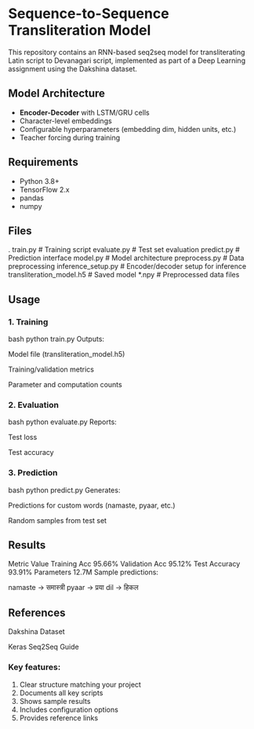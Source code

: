 # Sequence-to-Sequence Transliteration Model

This repository contains an RNN-based seq2seq model for transliterating Latin script to Devanagari script, implemented as part of a Deep Learning assignment using the Dakshina dataset.

## Model Architecture
- **Encoder-Decoder** with LSTM/GRU cells
- Character-level embeddings
- Configurable hyperparameters (embedding dim, hidden units, etc.)
- Teacher forcing during training

## Requirements
- Python 3.8+
- TensorFlow 2.x
- pandas
- numpy

## Files
.
train.py # Training script
evaluate.py # Test set evaluation
predict.py # Prediction interface
model.py # Model architecture
preprocess.py # Data preprocessing
inference_setup.py # Encoder/decoder setup for inference
transliteration_model.h5 # Saved model
*.npy # Preprocessed data files


## Usage

### 1. Training
bash
python train.py
Outputs:

Model file (transliteration_model.h5)

Training/validation metrics

Parameter and computation counts

### 2. Evaluation
bash
python evaluate.py
Reports:

Test loss

Test accuracy

### 3. Prediction
bash
python predict.py
Generates:

Predictions for custom words (namaste, pyaar, etc.)

Random samples from test set

## Results
Metric	Value
Training Acc	95.66%
Validation Acc	95.12%
Test Accuracy	93.91%
Parameters	12.7M
Sample predictions:

namaste → समास्त्री
pyaar → प्रया
dil → हिकल

## References
Dakshina Dataset

Keras Seq2Seq Guide


### Key features:
1. Clear structure matching your project
2. Documents all key scripts
3. Shows sample results
4. Includes configuration options
5. Provides reference links
